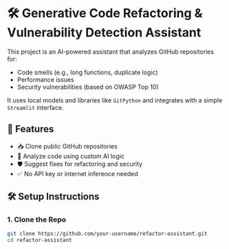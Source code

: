 # 🛠️ Generative Code Refactoring & Vulnerability Detection Assistant

This project is an AI-powered assistant that analyzes GitHub repositories for:
- Code smells (e.g., long functions, duplicate logic)
- Performance issues
- Security vulnerabilities (based on OWASP Top 10)

It uses local models and libraries like `GitPython` and integrates with a simple `Streamlit` interface.

## 🚀 Features

- 📥 Clone public GitHub repositories
- 🧠 Analyze code using custom AI logic
- 🛡️ Suggest fixes for refactoring and security
- ✅ No API key or internet inference needed

## 🛠️ Setup Instructions

### 1. Clone the Repo

```bash
git clone https://github.com/your-username/refactor-assistant.git
cd refactor-assistant
